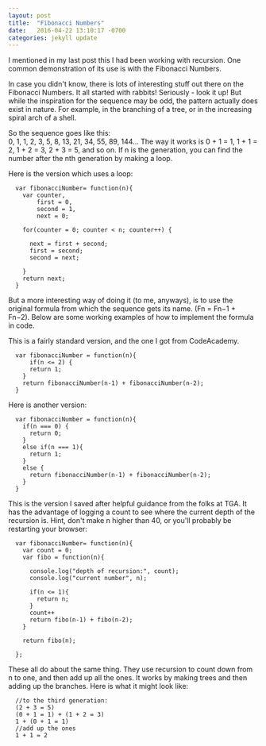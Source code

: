 ```yaml
---
layout: post
title:  "Fibonacci Numbers"
date:   2016-04-22 13:10:17 -0700
categories: jekyll update
---
```


I mentioned in my last post this I had been working with recursion.  One common demonstration of its use is with the Fibonacci Numbers.  

In case you didn't know, there is lots of interesting stuff out there on the Fibonacci Numbers.  It all started with rabbits!  Seriously - look it up!  But while the inspiration for the sequence may be odd, the pattern actually does exist in nature.  For example, in the branching of a tree, or in the increasing spiral arch of a shell.  

So the sequence goes like this:  
0, 1, 1, 2, 3, 5, 8, 13, 21, 34, 55, 89, 144...
The way it works is 0 + 1 = 1, 1 + 1 = 2, 1 + 2 = 3, 2 + 3 = 5, and so on.  If n is the generation, you can find the number after the nth generation by making a loop.  

Here is the version which uses a loop: 

```
  var fibonacciNumber= function(n){
    var counter,
        first = 0,
        second = 1,
        next = 0;

    for(counter = 0; counter < n; counter++) {

      next = first + second;
      first = second;
      second = next;

    }
    return next;
  }

```

But a more interesting way of doing it (to me, anyways), is to use the original formula from which the sequence gets its name.  (Fn = Fn−1 + Fn−2).  Below are some working examples of how to implement the formula in code.  

This is a fairly standard version, and the one I got from CodeAcademy.  

```
  var fibonacciNumber = function(n){
      if(n <= 2) {
      return 1;
    }
    return fibonacciNumber(n-1) + fibonacciNumber(n-2);
  }
```


Here is another version:

```
  var fibonacciNumber = function(n){
    if(n === 0) {
      return 0;
    }
    else if(n === 1){
      return 1;
    }
    else {
      return fibonacciNumber(n-1) + fibonacciNumber(n-2);
    }
  }
```

This is the version I saved after helpful guidance from the folks at TGA.  It has the advantage of logging a count to see where the current depth of the recursion is.  Hint, don't make n higher than 40, or you'll probably be restarting your browser:

```
  var fibonacciNumber= function(n){
    var count = 0;
    var fibo = function(n){
      
      console.log("depth of recursion:", count);
      console.log("current number", n);
      
      if(n <= 1){
        return n;
      }
      count++
      return fibo(n-1) + fibo(n-2);
    } 
    
    return fibo(n);
    
  };
```

These all do about the same thing.  They use recursion to count down from n to one, and then add up all the ones.  It works by making trees and then adding up the branches.  Here is what it might look like: 

```
  //to the third generation:
  (2 + 3 = 5)
  (0 + 1 = 1) + (1 + 2 = 3)
  1 + (0 + 1 = 1)
  //add up the ones
  1 + 1 = 2
```



[jekyll-docs]: http://jekyllrb.com/docs/home
[jekyll-gh]:   https://github.com/jekyll/jekyll
[jekyll-talk]: https://talk.jekyllrb.com/
